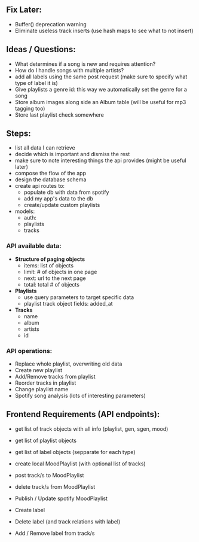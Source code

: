 ## Fix Later:

- Buffer() deprecation warning 
- Eliminate useless track inserts (use hash maps to see what to not insert)

## Ideas / Questions:

- What determines if a song is new and requires attention?
- How do I handle songs with multiple artists?
- add all labels using the same post request (make sure to specify what type of label it is)
- Give playlists a genre id: this way we automatically set the genre for a song
- Store album images along side an Album table (will be useful for mp3 tagging too)
- Store last playlist check somewhere

## Steps:

- list all data I can retrieve
- decide which is important and dismiss the rest
- make sure to note interesting things the api provides (might be useful later)
- compose the flow of the app
- design the database schema
- create api routes to:
  - populate db with data from spotify
  - add my app's data to the db
  - create/update custom playlists
- models: 
  - auth:
  - playlists
  - tracks

### API available data:

- **Structure of paging objects**
  - items: list of objects
  - limit: # of objects in one page
  - next: url to the next page
  - total: total # of objects
- **Playlists**
  - use query parameters to target specific data
  - playlist track object fields: added_at
- **Tracks**
  - name
  - album
  - artists
  - id

### API operations:

- Replace whole playlist, overwriting old data
- Create new playlist
- Add/Remove tracks from playlist
- Reorder tracks in playlist
- Change playlist name
- Spotify song analysis (lots of interesting parameters)

## Frontend Requirements (API endpoints):

- get list of track objects with all info (playlist, gen, sgen, mood)

- get list of playlist objects

- get list of label objects (sepparate for each type)

  

- create local MoodPlaylist (with optional list of tracks)

- post track/s to MoodPlaylist

- delete track/s from MoodPlaylist

- Publish / Update spotify MoodPlaylist

- Create label
- Delete label (and track relations with label)
- Add / Remove label from track/s

